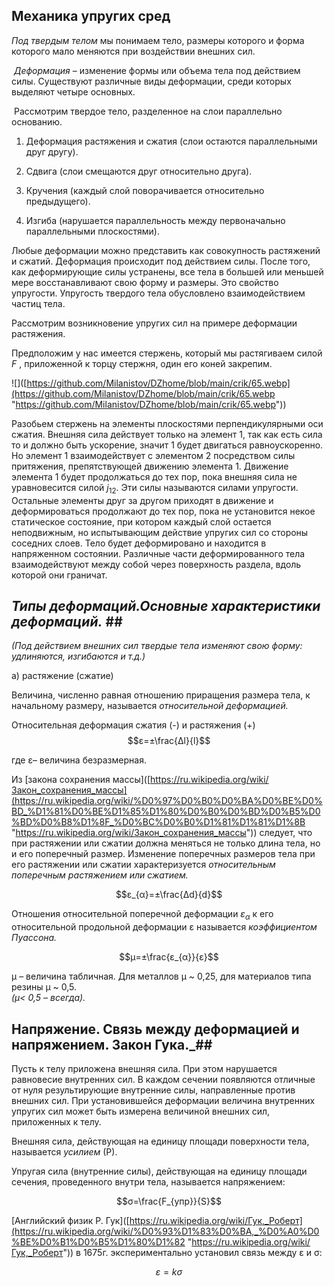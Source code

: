 ## Механика упругих сред   
  
_Под твердым телом_ мы понимаем тело, размеры которого и форма которого мало меняются при воздействии внешних сил.  
  
 _Деформация_ – изменение формы или объема тела под действием силы. Существуют различные виды деформации, среди которых выделяют четыре основных.  
  
 Рассмотрим твердое тело, разделенное на слои параллельно основанию.  
  
  
1. Деформация растяжения и сжатия (слои остаются параллельными друг другу).  
2. Сдвига (слои смещаются друг относительно друга).  
3. Кручения (каждый слой поворачивается относительно предыдущего).  
  
  
4. Изгиба (нарушается параллельность между первоначально параллельными плоскостями).  
  
Любые деформации можно представить как совокупность растяжений и сжатий. Деформация происходит под действием силы. После того, как деформирующие силы устранены, все тела в большей или меньшей мере восстанавливают свою форму и размеры. Это свойство упругости. Упругость твердого тела обусловлено взаимодействием частиц тела.  
  
Рассмотрим возникновение упругих сил на примере деформации растяжения.  
  
Предположим у нас имеется стержень, который мы растягиваем силой $F$ , приложенной к торцу стержня, один его коней закрепим.  
  
![]([https://github.com/Milanistov/DZhome/blob/main/crik/65.webp](https://github.com/Milanistov/DZhome/blob/main/crik/65.webp "https://github.com/Milanistov/DZhome/blob/main/crik/65.webp"))  
  
Разобьем стержень на элементы плоскостями перпендикулярными оси сжатия. Внешняя сила действует только на элемент 1, так как есть сила то и должно быть ускорение, значит 1 будет двигаться равноускоренно. Но элемент 1 взаимодействует с элементом 2 посредством силы притяжения, препятствующей движению элемента 1. Движение элемента 1 будет продолжаться до тех пор, пока внешняя сила не уравновесится силой $j_{12}$. Эти силы называются силами упругости. Остальные элементы друг за другом приходят в движение и деформироваться продолжают до тех пор, пока не установится некое статическое состояние, при котором каждый слой остается неподвижным, но испытывающим действие упругих сил со стороны соседних слоев. Тело будет деформировано и находится в напряженном состоянии. Различные части деформированного тела взаимодействуют между собой через поверхность раздела, вдоль которой они граничат.  
  
## _Типы деформаций.Основные характеристики деформаций._ ##  
_(Под действием внешних сил твердые тела изменяют свою форму: удлиняются, изгибаются и т.д.)_  
  
а) растяжение (сжатие)  
  
Величина, численно равная отношению приращения размера тела, к начальному размеру, называется _относительной деформацией._  
  
Относительная деформация сжатия (-) и растяжения (+)  
$$ε=±\frac{Δl}{l}$$  
  
где ε– величина безразмерная.  
  
Из [закона сохранения массы]([https://ru.wikipedia.org/wiki/Закон_сохранения_массы](https://ru.wikipedia.org/wiki/%D0%97%D0%B0%D0%BA%D0%BE%D0%BD_%D1%81%D0%BE%D1%85%D1%80%D0%B0%D0%BD%D0%B5%D0%BD%D0%B8%D1%8F_%D0%BC%D0%B0%D1%81%D1%81%D1%8B "https://ru.wikipedia.org/wiki/Закон_сохранения_массы")) следует, что при растяжении или сжатии должна меняться не только длина тела, но и его поперечный размер. Изменение поперечных размеров тела при его растяжении или сжатии характеризуется _относительным поперечным растяжением или сжатием._  
  
$$ε_{α}=±\frac{Δd}{d}$$  
  
Отношения относительной поперечной деформации $ε_{α}$ к его относительной продольной деформации ε называется _коэффициентом Пуассона._  
  
$$μ=±\frac{ε_{α}}{ε}$$  
  
μ – величина табличная. Для металлов μ ~ 0,25, для материалов типа резины μ ~ 0,5.  
_(μ< 0,5 – всегда)._  
  
## Напряжение. Связь между деформацией и напряжением. Закон Гука._##  
  
Пусть к телу приложена внешняя сила. При этом нарушается равновесие внутренних сил. В каждом сечении появляются отличные от нуля результирующие внутренние силы, направленные против внешних сил. При установившейся деформации величина внутренних упругих сил может быть измерена величиной внешних сил, приложенных к телу.  
  
Внешняя сила, действующая на единицу площади поверхности тела, называется _усилием_ (Р).  
  
Упругая сила (внутренние силы), действующая на единицу площади сечения, проведенного внутри тела, называется напряжением:  
  
$$σ=\frac{F_{упр}}{S}$$  
  
[Английский физик Р. Гук]([https://ru.wikipedia.org/wiki/Гук,_Роберт](https://ru.wikipedia.org/wiki/%D0%93%D1%83%D0%BA,_%D0%A0%D0%BE%D0%B1%D0%B5%D1%80%D1%82 "https://ru.wikipedia.org/wiki/Гук,_Роберт")) в 1675г. экспериментально установил связь между ε и σ:  
  
$$ε=kσ$$
